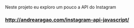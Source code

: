 Neste projeto eu exploro um pouco a API do Instagram
### http://andrearagao.com/instagram-api-javascript/